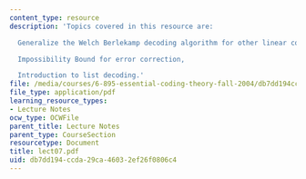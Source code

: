 ```yaml
---
content_type: resource
description: 'Topics covered in this resource are:

  Generalize the Welch Berlekamp decoding algorithm for other linear codes,

  Impossibility Bound for error correction,

  Introduction to list decoding.'
file: /media/courses/6-895-essential-coding-theory-fall-2004/db7dd194ccda29ca46032ef26f0806c4_lect07.pdf
file_type: application/pdf
learning_resource_types:
- Lecture Notes
ocw_type: OCWFile
parent_title: Lecture Notes
parent_type: CourseSection
resourcetype: Document
title: lect07.pdf
uid: db7dd194-ccda-29ca-4603-2ef26f0806c4
---
```

